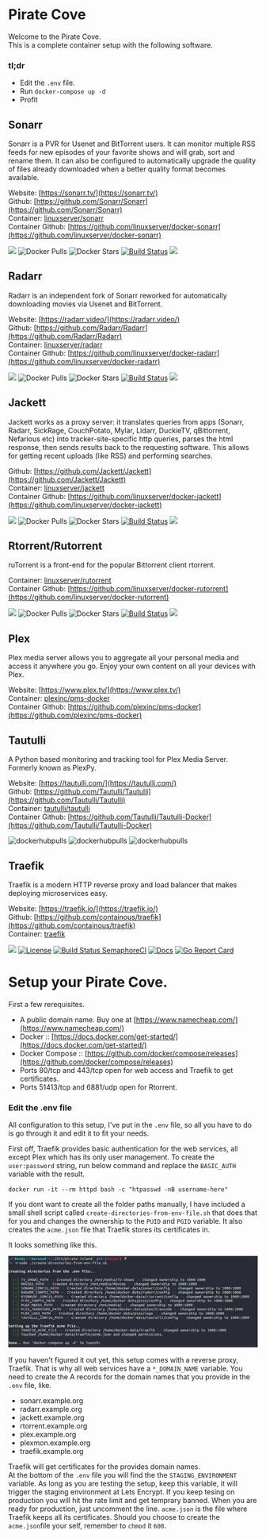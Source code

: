 # Pirate Cove
Welcome to the Pirate Cove.  
This is a complete container setup with the following software.

### tl;dr
  - Edit the `.env` file.
  - Run `docker-compose up -d`
  - Profit

## Sonarr
Sonarr is a PVR for Usenet and BitTorrent users. It can monitor multiple RSS feeds for new episodes of your favorite shows and will grab, sort and rename them. It can also be configured to automatically upgrade the quality of files already downloaded when a better quality format becomes available.

Website: [https://sonarr.tv/](https://sonarr.tv/)  
Github: [https://github.com/Sonarr/Sonarr](https://github.com/Sonarr/Sonarr)  
Container: [linuxserver/sonarr](https://hub.docker.com/r/linuxserver/sonarr/)  
Container Github: [https://github.com/linuxserver/docker-sonarr](https://github.com/linuxserver/docker-sonarr)

[![](https://images.microbadger.com/badges/image/linuxserver/sonarr.svg)](https://microbadger.com/images/linuxserver/sonarr "Get your own version badge on microbadger.com")
![Docker Pulls](https://img.shields.io/docker/pulls/linuxserver/sonarr.svg)
![Docker Stars](https://img.shields.io/docker/stars/linuxserver/sonarr.svg)
[![Build Status](https://ci.linuxserver.io/buildStatus/icon?job=Docker-Pipeline-Builders/docker-sonarr/master)](https://ci.linuxserver.io/job/Docker-Pipeline-Builders/job/docker-sonarr/job/master/)
[![](https://lsio-ci.ams3.digitaloceanspaces.com/linuxserver/sonarr/latest/badge.svg)](https://lsio-ci.ams3.digitaloceanspaces.com/linuxserver/sonarr/latest/index.html)

## Radarr
Radarr is an independent fork of Sonarr reworked for automatically downloading movies via Usenet and BitTorrent.

Website: [https://radarr.video/](https://radarr.video/)  
Github: [https://github.com/Radarr/Radarr](https://github.com/Radarr/Radarr)  
Container: [linuxserver/radarr](https://hub.docker.com/r/linuxserver/radarr/)  
Container Github: [https://github.com/linuxserver/docker-radarr](https://github.com/linuxserver/docker-radarr)

[![](https://images.microbadger.com/badges/image/linuxserver/radarr.svg)](https://microbadger.com/images/linuxserver/radarr "Get your own version badge on microbadger.com")
![Docker Pulls](https://img.shields.io/docker/pulls/linuxserver/radarr.svg)
![Docker Stars](https://img.shields.io/docker/stars/linuxserver/radarr.svg)
[![Build Status](https://ci.linuxserver.io/buildStatus/icon?job=Docker-Pipeline-Builders/docker-radarr/master)](https://ci.linuxserver.io/job/Docker-Pipeline-Builders/job/docker-radarr/job/master/)
[![](https://lsio-ci.ams3.digitaloceanspaces.com/linuxserver/radarr/latest/badge.svg)](https://lsio-ci.ams3.digitaloceanspaces.com/linuxserver/radarr/latest/index.html)

## Jackett
Jackett works as a proxy server: it translates queries from apps (Sonarr, Radarr, SickRage, CouchPotato, Mylar, Lidarr, DuckieTV, qBittorrent, Nefarious etc) into tracker-site-specific http queries, parses the html response, then sends results back to the requesting software. This allows for getting recent uploads (like RSS) and performing searches.

Github: [https://github.com/Jackett/Jackett](https://github.com/Jackett/Jackett)  
Container: [linuxserver/jackett](https://hub.docker.com/r/linuxserver/jackett/)  
Container Github: [https://github.com/linuxserver/docker-jackett](https://github.com/linuxserver/docker-jackett)

[![](https://images.microbadger.com/badges/image/linuxserver/jackett.svg)](https://microbadger.com/images/linuxserver/jackett "Get your own version badge on microbadger.com")
![Docker Pulls](https://img.shields.io/docker/pulls/linuxserver/jackett.svg)
![Docker Stars](https://img.shields.io/docker/stars/linuxserver/jackett.svg)
[![Build Status](https://ci.linuxserver.io/buildStatus/icon?job=Docker-Pipeline-Builders/docker-jackett/master)](https://ci.linuxserver.io/job/Docker-Pipeline-Builders/job/docker-jackett/job/master/)
[![](https://lsio-ci.ams3.digitaloceanspaces.com/linuxserver/jackett/latest/badge.svg)](https://lsio-ci.ams3.digitaloceanspaces.com/linuxserver/jackett/latest/index.html)


## Rtorrent/Rutorrent
ruTorrent is a front-end for the popular Bittorrent client rtorrent.

Container: [linuxserver/rutorrent](https://hub.docker.com/r/linuxserver/rutorrent/)  
Container Github: [https://github.com/linuxserver/docker-rutorrent](https://github.com/linuxserver/docker-rutorrent)  

[![](https://images.microbadger.com/badges/image/linuxserver/rutorrent.svg)](https://microbadger.com/images/linuxserver/rutorrent "Get your own version badge on microbadger.com")
![Docker Pulls](https://img.shields.io/docker/pulls/linuxserver/rutorrent.svg)
![Docker Stars](https://img.shields.io/docker/stars/linuxserver/rutorrent.svg)
[![Build Status](https://ci.linuxserver.io/buildStatus/icon?job=Docker-Pipeline-Builders/docker-rutorrent/master)](https://ci.linuxserver.io/job/Docker-Pipeline-Builders/job/docker-rutorrent/job/master/)
[![](https://lsio-ci.ams3.digitaloceanspaces.com/linuxserver/rutorrent/latest/badge.svg)](https://lsio-ci.ams3.digitaloceanspaces.com/linuxserver/rutorrent/latest/index.html)


## Plex
Plex media server allows you to aggregate all your personal media and access it anywhere you go. Enjoy your own content on all your devices with Plex.

Website: [https://www.plex.tv/](https://www.plex.tv/)  
Container: [plexinc/pms-docker](https://hub.docker.com/r/plexinc/pms-docker/)  
Container Github: [https://github.com/plexinc/pms-docker](https://github.com/plexinc/pms-docker)

## Tautulli
A Python based monitoring and tracking tool for Plex Media Server. Formerly known as PlexPy.

Website: [https://tautulli.com/](https://tautulli.com/)  
Github: [https://github.com/Tautulli/Tautulli](https://github.com/Tautulli/Tautulli)  
Container: [tautulli/tautulli](https://hub.docker.com/r/tautulli/tautulli/)  
Container Github: [https://github.com/Tautulli/Tautulli-Docker](https://github.com/Tautulli/Tautulli-Docker)

![dockerhubpulls](https://img.shields.io/docker/pulls/tautulli/tautulli.svg)
![dockerhubpulls](https://img.shields.io/docker/stars/tautulli/tautulli.svg)
![dockerhubpulls](https://img.shields.io/docker/build/tautulli/tautulli.svg)

## Traefik
Traefik is a modern HTTP reverse proxy and load balancer that makes deploying microservices easy. 

Website: [https://traefik.io/](https://traefik.io/)  
Github: [https://github.com/containous/traefik](https://github.com/containous/traefik)  
Container: [traefik](https://hub.docker.com/_/traefik)

[![](https://images.microbadger.com/badges/image/traefik.svg)](https://microbadger.com/images/traefik)
[![License](https://img.shields.io/badge/license-MIT-blue.svg)](https://github.com/containous/traefik/blob/master/LICENSE.md)
[![Build Status SemaphoreCI](https://semaphoreci.com/api/v1/containous/traefik/branches/master/shields_badge.svg)](https://semaphoreci.com/containous/traefik)
[![Docs](https://img.shields.io/badge/docs-current-brightgreen.svg)](https://docs.traefik.io)
[![Go Report Card](https://goreportcard.com/badge/containous/traefik)](http://goreportcard.com/report/containous/traefik)



# Setup your Pirate Cove.

First a few rerequisites.
  - A public domain name. Buy one at [https://www.namecheap.com/](https://www.namecheap.com/)
  - Docker :: [https://docs.docker.com/get-started/](https://docs.docker.com/get-started/)
  - Docker Compose :: [https://github.com/docker/compose/releases](https://github.com/docker/compose/releases)
  - Ports 80/tcp and 443/tcp open for web access and Traefik to get certificates.
  - Ports 51413/tcp and 6881/udp open for Rtorrent.

### Edit the .env file
All configuration to this setup, I've put in the `.env` file, so all you have to do is go through it and edit it to fit your needs.

First off, Traefik provides basic authentication for the web services, all except Plex which has its only user management. To create the `user:password` string, run below command and replace the `BASIC_AUTH` variable with the result.

```
docker run -it --rm httpd bash -c "htpasswd -nB username-here"
```

If you dont want to create all the folder paths manually, I have included a small shell script called `create-directories-from-env-file.sh` that does that for you and changes the ownership to the `PUID` and `PGID` variable. It also creates the `acme.json` file that Traefik stores its certificates in.

It looks something like this.

![](images/create-directories-from-env-file.png)

If you haven't figured it out yet, this setup comes with a reverse proxy, Traefik. That is why all web services have a `*_DOMAIN_NAME` variable. You need to create the A records for the domain names that you provide in the `.env` file, like.
 - sonarr.example.org
 - radarr.example.org
 - jackett.example.org
 - rtorrent.example.org
 - plex.example.org
 - plexmon.example.org
 - traefik.example.org

Traefik will get certificates for the provides domain names.  
At the bottom of the `.env` file you will find the the `STAGING_ENVIRONMENT` variable. As long as you are testing the setup, keep this variable, it will trigger the staging environment at Lets Encrypt. If you keep tesing on production you will hit the rate limit and get temprary banned. When you are ready for production, just uncomment the line. `acme.json` is the file where Traefik keeps all its certificates. Should you choose to create the `acme.json`file your self, remember to `chmod` it `600`.